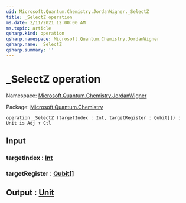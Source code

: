 ```yaml
---
uid: Microsoft.Quantum.Chemistry.JordanWigner._SelectZ
title: _SelectZ operation
ms.date: 2/11/2021 12:00:00 AM
ms.topic: article
qsharp.kind: operation
qsharp.namespace: Microsoft.Quantum.Chemistry.JordanWigner
qsharp.name: _SelectZ
qsharp.summary: ''
---
```


# _SelectZ operation

Namespace: [Microsoft.Quantum.Chemistry.JordanWigner](xref:Microsoft.Quantum.Chemistry.JordanWigner)

Package: [Microsoft.Quantum.Chemistry](https://nuget.org/packages/Microsoft.Quantum.Chemistry)




```qsharp
operation _SelectZ (targetIndex : Int, targetRegister : Qubit[]) : Unit is Adj + Ctl
```


## Input

### targetIndex : [Int](xref:microsoft.quantum.lang-ref.int)




### targetRegister : [Qubit](xref:microsoft.quantum.lang-ref.qubit)[]





## Output : [Unit](xref:microsoft.quantum.lang-ref.unit)

